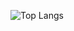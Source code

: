 ![Top Langs](https://github-readme-stats.vercel.app/api/top-langs/?username=HenriqueProj&layout=compact)
